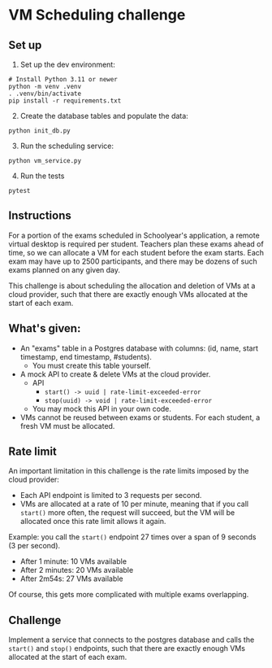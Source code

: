 # VM Scheduling challenge

## Set up

1. Set up the dev environment:

```console
# Install Python 3.11 or newer
python -m venv .venv  
. .venv/bin/activate
pip install -r requirements.txt
```

2. Create the database tables and populate the data:

```
python init_db.py
```

3. Run the scheduling service:

```
python vm_service.py
```

4. Run the tests

```
pytest
```

## Instructions


For a portion of the exams scheduled in Schoolyear's application, a remote virtual desktop is required per student.
Teachers plan these exams ahead of time, so we can allocate a VM for each student before the exam starts.
Each exam may have up to 2500 participants, and there may be dozens of such exams planned on any given day.

This challenge is about scheduling the allocation and deletion of VMs at a cloud provider, such that there are exactly enough VMs allocated at the start of each exam.

## What's given:

- An "exams" table in a Postgres database with columns: (id, name, start timestamp, end timestamp, #students).
  - You must create this table yourself.
- A mock API to create & delete VMs at the cloud provider.
  - API
    - `start() -> uuid | rate-limit-exceeded-error`
    - `stop(uuid) -> void | rate-limit-exceeded-error`
  - You may mock this API in your own code.
- VMs cannot be reused between exams or students. For each student, a fresh VM must be allocated.


## Rate limit

An important limitation in this challenge is the rate limits imposed by the cloud provider:
- Each API endpoint is limited to 3 requests per second. 
- VMs are allocated at a rate of 10 per minute, meaning that if you call `start()` more often, the request will succeed, but the VM will be allocated once this rate limit allows it again.

Example: you call the `start()` endpoint 27 times over a span of 9 seconds (3 per second).
- After 1 minute: 10 VMs available
- After 2 minutes: 20 VMs available
- After 2m54s: 27 VMs available

Of course, this gets more complicated with multiple exams overlapping.


## Challenge

Implement a service that connects to the postgres database and calls the `start()` and `stop()` endpoints, such that there are exactly enough VMs allocated at the start of each exam.



